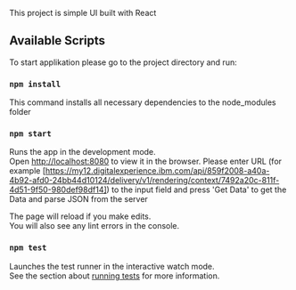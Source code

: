 This project is simple UI built with React
## Available Scripts

To start applikation please go to the project directory and run:

### `npm install`

This command installs all necessary dependencies to the node_modules folder

### `npm start`

Runs the app in the development mode.<br />
Open [http://localhost:8080](http://localhost:8080) to view it in the browser.
Please enter URL (for example [https://my12.digitalexperience.ibm.com/api/859f2008-a40a-4b92-afd0-24bb44d10124/delivery/v1/rendering/context/7492a20c-811f-4d51-9f50-980def98df14]) to the input field and press 'Get Data' to get the Data and parse JSON from the server

The page will reload if you make edits.<br />
You will also see any lint errors in the console.

### `npm test`

Launches the test runner in the interactive watch mode.<br />
See the section about [running tests](https://facebook.github.io/create-react-app/docs/running-tests) for more information.